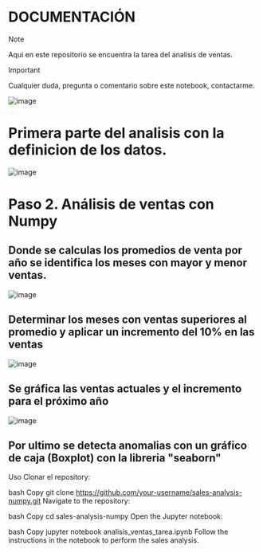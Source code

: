 # DOCUMENTACIÓN
> [!NOTE]
> Aqui en este repositorio se encuentra la tarea del analisis de ventas.

> [!Important]
> Cualquier duda, pregunta o comentario sobre este notebook, contactarme.

![image](https://github.com/user-attachments/assets/c5ae4eb7-2025-4bb5-8759-7709518ddd39)
# Primera parte del analisis con la definicion de los datos.

![image](https://github.com/user-attachments/assets/567a3186-3a12-49c0-a9c9-b7784dce60ff)
# Paso 2. Análisis de ventas con Numpy
## Donde se calculas los promedios de venta por año se identifica los meses con mayor y menor ventas.

![image](https://github.com/user-attachments/assets/154ae228-19ea-45cf-b158-44f679691583)
## Determinar los meses con ventas superiores al promedio y aplicar un incremento del 10% en las ventas

![image](https://github.com/user-attachments/assets/1470e7aa-f1f8-41dc-a9d1-4d8a28a79c2c)
## Se gráfica las ventas actuales y el incremento para el próximo año

![image](https://github.com/user-attachments/assets/4499c1ea-a754-4395-a47f-1c74cec3b731)
## Por ultimo se detecta anomalias con un gráfico de caja (Boxplot) con la libreria "seaborn"

Uso
Clonar el repository:

bash
Copy
git clone https://github.com/your-username/sales-analysis-numpy.git
Navigate to the repository:

bash
Copy
cd sales-analysis-numpy
Open the Jupyter notebook:

bash
Copy
jupyter notebook analisis_ventas_tarea.ipynb
Follow the instructions in the notebook to perform the sales analysis.
